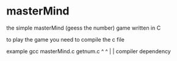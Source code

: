 # masterMind
the simple masterMind (geess the number) game written in C


to play the game you need to compile the c file

example
gcc masterMind.c getnum.c
^                 ^
|                 |
compiler        dependency 
